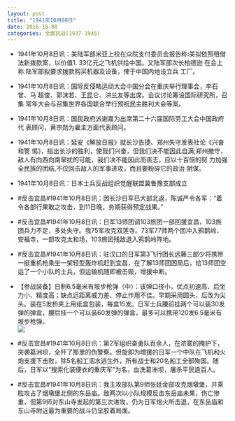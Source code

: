 ```yaml
---
layout: post
title: "1941年10月08日"
date: 2016-10-08
categories: 全面抗战(1937-1945)
---
```


<meta name="referrer" content="no-referrer" />

- 1941年10月8日讯：美陆军部米亚上校在众院支付委员会报告称:美拟依照租借 法新拨款案，以价值1. 33亿元之飞机供给中国。又陆军部次长柏德逊 在会上称:陆军部拟要求拨款购买机器及设备，俾于中国内地设立兵 工厂。 

- 1941年10月8日讯：国际反侵略运动大会中国分会在重庆举行理事会，李石曾、马 超俊、郭沫若、王昆仑、洪兰友等出席。会议讨论筹设国际研究所，召集 常年大会与召集世界各国联合举行预祝民主胜利大会等案。 

- 1941年10月8日讯：国民政府派谢嘉为出席第二十六届国际劳工大会中国政府代 表顾问，黄宗勋为雇主方面代表顾问。 

- 1941年10月8日讯：延安《解放日报》就长沙告捷、郑州失守发表社论《兴奋和警 惕》，指出长沙的胜利，使我们兴奋，但我们决不能因此自满;郑州撤守， 敌人有向西向南窜扰的可能，我们决不能因此而丧志，应以十百倍的努 力加强全民族的团结,不仅回击敌人的军事进攻，而且要粉碎它的政治 阴谋。 

- 1941年10月8日讯：日本士兵反战组织觉醒联盟冀鲁豫支部成立 

- #反击宜昌#1941年10月8日讯：因长沙日军已大部北返，陈诚严令各军：“着令各部行果敢之攻击，到11日晚，务期获得预定战果。” 

- #反击宜昌#1941年10月8日讯：日军13师团调103旅团一部回援宜昌，103旅团兵力不足，多处失守。我75军攻克双莲寺。73军77师两个团冲入鸦鹊岭、安福寺，一部攻克太和场，103旅团残敌退入鸦鹊岭阵地。 

- #反击宜昌#1941年10月8日讯：驻汉口的日军第3飞行团长远藤三郎少将携带一挺重机枪乘坐一架轻型轰炸机赶到宜昌，在了解13师团困局后，给13师团空运了一个小队的士兵，但运输机随即被击毁，增援中断。 

- 【参战装备】日制6.5毫米有坂步枪弹（中）：该弹口径小，优点初速高、后坐力小、精度高；缺点远距离威力差、停止作用不佳。早期采用圆头，后改为尖头。装在5发桥夹上用纸盒包装，每盒15发。日军士兵腰前挂两个可以装30发弹的弹盒，腰后挂一个可以装60发弹的弹盒，最多可以携带120发6.5毫米有坂步枪弹。 <br/><img src="https://ww2.sinaimg.cn/large/aca367d8jw1f8kmrcbcsej208v121agw.jpg" />

- #反击宜昌#1941年10月8日讯：第2军组织奋勇队百余人，在浓雾的掩护下，突袭葛洲坝，全歼了那里的伪警察。但旋即为增援的日军一个中队在飞机和火炮支援下击败，除5名船工泅水逃生外，所有战士和20名船工全部殉国。随后，日军以“搜索化装便衣的重庆军”为名，血洗葛洲坝，屠杀平民逾百人。 

- #反击宜昌#1941年10月8日讯：我主攻部队第9师张廷金部攻克烟墩堡，并乘胜攻占了烟墩堡北侧的东岳庙。敌两次以小队规模反击东岳庙未果，伤亡惨重，但第9师对东山寺发起的第三次进攻，仍为日军炮火所击退，在东岳庙和东山寺附近最为重要的战斗仍呈胶着局面。 

